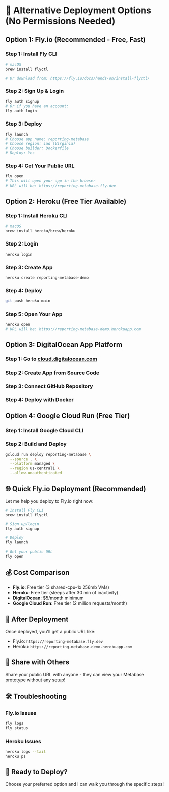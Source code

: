 # 🚀 Alternative Deployment Options (No Permissions Needed)

## Option 1: Fly.io (Recommended - Free, Fast)

### Step 1: Install Fly CLI
```bash
# macOS
brew install flyctl

# Or download from: https://fly.io/docs/hands-on/install-flyctl/
```

### Step 2: Sign Up & Login
```bash
fly auth signup
# Or if you have an account:
fly auth login
```

### Step 3: Deploy
```bash
fly launch
# Choose app name: reporting-metabase
# Choose region: iad (Virginia)
# Choose builder: Dockerfile
# Deploy: Yes
```

### Step 4: Get Your Public URL
```bash
fly open
# This will open your app in the browser
# URL will be: https://reporting-metabase.fly.dev
```

## Option 2: Heroku (Free Tier Available)

### Step 1: Install Heroku CLI
```bash
# macOS
brew install heroku/brew/heroku
```

### Step 2: Login
```bash
heroku login
```

### Step 3: Create App
```bash
heroku create reporting-metabase-demo
```

### Step 4: Deploy
```bash
git push heroku main
```

### Step 5: Open Your App
```bash
heroku open
# URL will be: https://reporting-metabase-demo.herokuapp.com
```

## Option 3: DigitalOcean App Platform

### Step 1: Go to [cloud.digitalocean.com](https://cloud.digitalocean.com)
### Step 2: Create App from Source Code
### Step 3: Connect GitHub Repository
### Step 4: Deploy with Docker

## Option 4: Google Cloud Run (Free Tier)

### Step 1: Install Google Cloud CLI
### Step 2: Build and Deploy
```bash
gcloud run deploy reporting-metabase \
  --source . \
  --platform managed \
  --region us-central1 \
  --allow-unauthenticated
```

## 🌐 Quick Fly.io Deployment (Recommended)

Let me help you deploy to Fly.io right now:

```bash
# Install Fly CLI
brew install flyctl

# Sign up/login
fly auth signup

# Deploy
fly launch

# Get your public URL
fly open
```

## 💰 Cost Comparison

- **Fly.io**: Free tier (3 shared-cpu-1x 256mb VMs)
- **Heroku**: Free tier (sleeps after 30 min of inactivity)
- **DigitalOcean**: $5/month minimum
- **Google Cloud Run**: Free tier (2 million requests/month)

## 🔗 After Deployment

Once deployed, you'll get a public URL like:
- Fly.io: `https://reporting-metabase.fly.dev`
- Heroku: `https://reporting-metabase-demo.herokuapp.com`

## 📱 Share with Others

Share your public URL with anyone - they can view your Metabase prototype without any setup!

## 🛠️ Troubleshooting

### Fly.io Issues
```bash
fly logs
fly status
```

### Heroku Issues
```bash
heroku logs --tail
heroku ps
```

## 🚀 Ready to Deploy?

Choose your preferred option and I can walk you through the specific steps!

